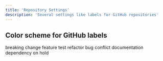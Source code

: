 ```yaml
---
title: 'Repository Settings'
description: 'Several settings like labels for GitHub repositories'
---
```


## Color scheme for GitHub labels

<div class="flex gap-2">
  <v-utils-copy value="#FC2929">
    <v-atoms-tag color="#FC2929">breaking change</v-atoms-tag>
  </v-utils-copy>

  <v-utils-copy value="#27EC00">
    <v-atoms-tag color="#27EC00">feature</v-atoms-tag>
  </v-utils-copy>

  <v-utils-copy value="#EBFC90">
    <v-atoms-tag color="#EBFC90">test</v-atoms-tag>
  </v-utils-copy>

  <v-utils-copy value="#A2EEEF">
    <v-atoms-tag color="#A2EEEF">refactor</v-atoms-tag>
  </v-utils-copy>

  <v-utils-copy value="#E25362">
    <v-atoms-tag color="#E25362">bug</v-atoms-tag>
  </v-utils-copy>

  <v-utils-copy value="#C55408">
    <v-atoms-tag color="#C55408">conflict</v-atoms-tag>
  </v-utils-copy>

  <v-utils-copy value="#43A6D6">
    <v-atoms-tag color="#43A6D6">documentation</v-atoms-tag>
  </v-utils-copy>

  <v-utils-copy value="#93D68B">
    <v-atoms-tag color="#93D68B">dependency</v-atoms-tag>
  </v-utils-copy>

  <v-utils-copy value="#8E83D7">
    <v-atoms-tag color="#8E83D7">on hold</v-atoms-tag>
  </v-utils-copy>
</div>
